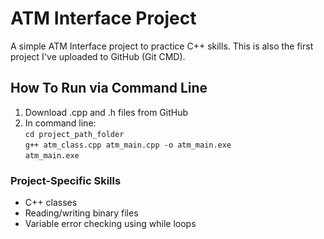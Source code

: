 # ATM Interface Project
A simple ATM Interface project to practice C++ skills. This is also the first project I've uploaded to GitHub (Git CMD).

## How To Run via Command Line
1. Download .cpp and .h files from GitHub
2. In command line: \
`cd project_path_folder` \
`g++ atm_class.cpp atm_main.cpp -o atm_main.exe` \
`atm_main.exe`

### Project-Specific Skills
- C++ classes
- Reading/writing binary files
- Variable error checking using while loops

